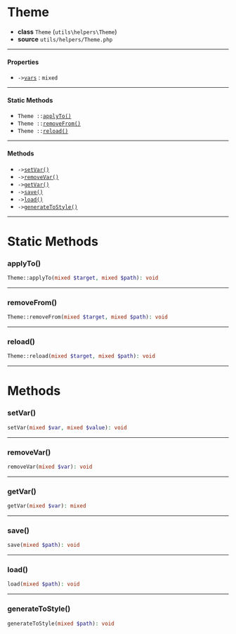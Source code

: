 # Theme

- **class** `Theme` (`utils\helpers\Theme`)
- **source** `utils/helpers/Theme.php`

---

#### Properties

- `->`[`vars`](#prop-vars) : `mixed`

---

#### Static Methods

- `Theme ::`[`applyTo()`](#method-applyto)
- `Theme ::`[`removeFrom()`](#method-removefrom)
- `Theme ::`[`reload()`](#method-reload)

---

#### Methods

- `->`[`setVar()`](#method-setvar)
- `->`[`removeVar()`](#method-removevar)
- `->`[`getVar()`](#method-getvar)
- `->`[`save()`](#method-save)
- `->`[`load()`](#method-load)
- `->`[`generateToStyle()`](#method-generatetostyle)

---
# Static Methods

<a name="method-applyto"></a>

### applyTo()
```php
Theme::applyTo(mixed $target, mixed $path): void
```

---

<a name="method-removefrom"></a>

### removeFrom()
```php
Theme::removeFrom(mixed $target, mixed $path): void
```

---

<a name="method-reload"></a>

### reload()
```php
Theme::reload(mixed $target, mixed $path): void
```

---
# Methods

<a name="method-setvar"></a>

### setVar()
```php
setVar(mixed $var, mixed $value): void
```

---

<a name="method-removevar"></a>

### removeVar()
```php
removeVar(mixed $var): void
```

---

<a name="method-getvar"></a>

### getVar()
```php
getVar(mixed $var): mixed
```

---

<a name="method-save"></a>

### save()
```php
save(mixed $path): void
```

---

<a name="method-load"></a>

### load()
```php
load(mixed $path): void
```

---

<a name="method-generatetostyle"></a>

### generateToStyle()
```php
generateToStyle(mixed $path): void
```
